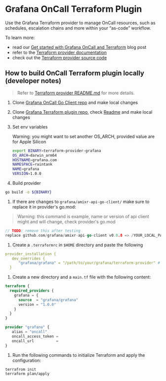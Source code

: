 # Grafana OnCall Terraform Plugin

Use the Grafana Terraform provider to manage OnCall resources, such as schedules, escalation chains and
more within your “as-code” workflow.

To learn more:

* read our [Get started with Grafana OnCall and Terraform](
<https://grafana.com/blog/2022/08/29/get-started-with-grafana-oncall-and-terraform/>) blog post
* refer to the [Terraform provider documentation](https://registry.terraform.io/providers/grafana/oncall/latest/docs)
* check out the [Terraform provider source code](https://github.com/grafana/terraform-provider-grafana)

## How to build OnCall Terraform plugin locally (developer notes)

> Refer to [Terraform provider README.md](https://github.com/grafana/terraform-provider-grafana/blob/master/README.md)
for more details.

1. Clone [Grafana OnCall Go Client repo](https://github.com/grafana/amixr-api-go-client/) and make local changes
1. Clone [Grafana Terraform plugin repo](https://github.com/grafana/terraform-provider-grafana),
check [Readme](https://github.com/grafana/terraform-provider-grafana/blob/master/README.md) and make local changes
1. Set env variables
  
    Warning: you might want to set another OS_ARCH, provided value are for Apple Silicon

    ```bash
    export BINARY=terraform-provider-grafana
    OS_ARCH=darwin_arm64
    HOSTNAME=grafana.com
    NAMESPACE=raintank
    NAME=grafana
    VERSION=1.0.0
    ```

1. Build provider

  ```bash
  go build -o ${BINARY}
  ```

1. If there are changes to `grafana/amixr-api-go-client/` make sure to replace it in provider's go.mod:

> Warning: this command is example, name or version of api client might and will change, check provider's go.mod

```go
// TODO: remove this after testing
replace github.com/grafana/amixr-api-go-client v0.0.8 => /YOUR_LOCAL_PATH/amixr-api-go-client
```

1. Create a `.terraformrc` in `$HOME` directory and paste the following

```yaml
provider_installation {
   dev_overrides {
      "grafana/grafana" = "/path/to/your/grafana/terraform-provider" # this path is the directory where the binary is built
  }
```

1. Create a new directory and a `main.tf` file with the following content:

```terraform
terraform {
  required_providers {
    grafana = {
      source  = "grafana/grafana"
      version = "1.0.0"
    }
  }
}

provider "grafana" {
   alias = "oncall"
   oncall_access_token = 
   oncall_url          =  
}
```

1. Run the following commands to initialize Terraform and apply the configuration:

```bash
terrafrom init
terraform plan/apply
```
